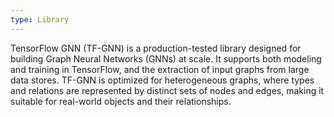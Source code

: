 ```yaml
---
type: Library
---
```


TensorFlow GNN (TF-GNN) is a production-tested library designed for building Graph Neural Networks (GNNs) at scale. It supports both modeling and training in TensorFlow, and the extraction of input graphs from large data stores. TF-GNN is optimized for heterogeneous graphs, where types and relations are represented by distinct sets of nodes and edges, making it suitable for real-world objects and their relationships.